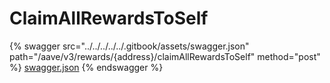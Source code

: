 # ClaimAllRewardsToSelf

{% swagger src="../../../../../.gitbook/assets/swagger.json" path="/aave/v3/rewards/{address}/claimAllRewardsToSelf" method="post" %}
[swagger.json](../../../../../.gitbook/assets/swagger.json)
{% endswagger %}
